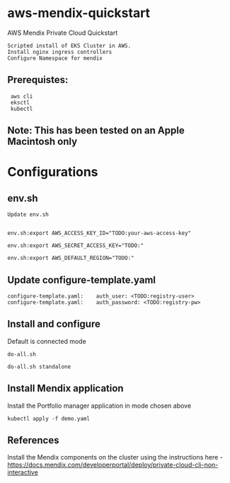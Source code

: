 # aws-mendix-quickstart
 AWS Mendix Private Cloud Quickstart

    Scripted install of EKS Cluster in AWS.
    Install nginx ingress controllers
    Configure Namespace for mendix

## Prerequistes:

     aws cli
     eksctl
     kubectl

## Note: This has been tested on an Apple Macintosh only

# Configurations

## env.sh

    Update env.sh


    env.sh:export AWS_ACCESS_KEY_ID="TODO:your-aws-access-key"

    env.sh:export AWS_SECRET_ACCESS_KEY="TODO:"

    env.sh:export AWS_DEFAULT_REGION="TODO:"

## Update configure-template.yaml

    configure-template.yaml:    auth_user: <TODO:registry-user>
    configure-template.yaml:    auth_password: <TODO:registry-pw>


## Install and configure

Default is connected mode

    do-all.sh

    do-all.sh standalone


## Install Mendix application

Install the Portfolio manager application in mode chosen above

    kubectl apply -f demo.yaml


## References
Install the Mendix components on the cluster using the instructions here - https://docs.mendix.com/developerportal/deploy/private-cloud-cli-non-interactive
